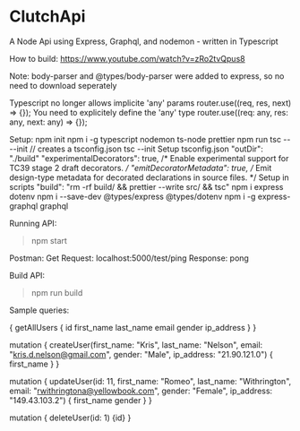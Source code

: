 # ClutchApi
A Node Api using Express, Graphql, and nodemon - written in Typescript

How to build:
https://www.youtube.com/watch?v=zRo2tvQpus8

Note:
body-parser and @types/body-parser were added to express, so no need to download seperately

Typescript no longer allows implicite 'any' params
router.use((req, res, next) => {});
You need to explicitely define the 'any' type
router.use((req: any, res: any, next: any) => {});

Setup:
npm init
npm i -g typescript nodemon ts-node prettier
npm run tsc -- --init // creates a tsconfig.json
tsc --init
Setup tsconfig.json
    "outDir": "./build"
    "experimentalDecorators": true,                   /* Enable experimental support for TC39 stage 2 draft decorators. */
    "emitDecoratorMetadata": true,                    /* Emit design-type metadata for decorated declarations in source files. */
Setup in scripts "build": "rm -rf build/ && prettier --write src/ && tsc"
npm i express dotenv
npm i --save-dev @types/express @types/dotenv
npm i -g express-graphql graphql

Running API:
> npm start

Postman:
Get Request: localhost:5000/test/ping
Response: pong

Build API:
> npm run build

Sample queries:

{
  getAllUsers {
    id
    first_name
    last_name
    email
    gender
    ip_address
  }
}

mutation {
  createUser(first_name: "Kris", last_name: "Nelson", email: "kris.d.nelson@gmail.com", gender: "Male", ip_address: "21.90.121.0") {
    first_name
  }
}

mutation {
  updateUser(id: 11, first_name: "Romeo", last_name: "Withrington", email: "rwithringtona@yellowbook.com", gender: "Female", ip_address: "149.43.103.2") {
    first_name
    gender
  }
}

mutation {
  deleteUser(id: 1) {id}
}